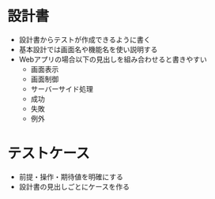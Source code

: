 # 設計書
* 設計書からテストが作成できるように書く
* 基本設計では画面名や機能名を使い説明する
* Webアプリの場合以下の見出しを組み合わせると書きやすい
    * 画面表示
    * 画面制御
    * サーバーサイド処理
    * 成功
    * 失敗
    * 例外

# テストケース
* 前提・操作・期待値を明確にする
* 設計書の見出しごとにケースを作る
